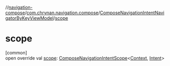 //[navigation-compose](../../../index.md)/[com.chrynan.navigation.compose](../index.md)/[ComposeNavigationIntentNavigatorByKeyViewModel](index.md)/[scope](scope.md)

# scope

[common]\
open override val [scope](scope.md): [ComposeNavigationIntentScope](../-compose-navigation-intent-scope/index.md)&lt;[Context](index.md), [Intent](index.md)&gt;
